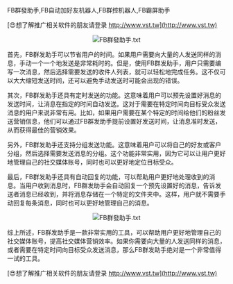 FB群發助手,FB自动加好友机器人,FB群控机器人,FB霸屏助手

[😍想了解推广相关软件的朋友请登录 http://www.vst.tw](http://www.vst.tw)

 <center><img src="https://vst.tw/MP4/tuiguang/png/3.png" alt="FB群發助手.txt"></center>

首先，FB群发助手可以节省用户的时间。如果用户需要向大量的人发送同样的消息，手动一个一个地发送是非常耗时的。但是，使用FB群发助手，用户只需要编写一次消息，然后选择需要发送的收件人列表，就可以轻松地完成任务。这不仅可以大大缩短发送时间，还可以避免手动发送时可能会出现的错误。

其次，FB群发助手还具有定时发送的功能。这意味着用户可以预先设置好消息的发送时间，让消息在指定的时间自动发送。这对于需要在特定时间向目标受众发送消息的用户来说非常有用。比如，如果用户需要在某个特定的时间给他们的粉丝发送营销信息，他们可以通过FB群发助手提前设置好发送时间，让消息准时发送，从而获得最佳的营销效果。

另外，FB群发助手还支持分组发送功能。这意味着用户可以将自己的好友或客户分组，然后选择需要发送消息的分组。这个功能非常实用，因为它可以让用户更好地管理自己的社交媒体账号，同时也可以更好地定位目标受众。

最后，FB群发助手还具有自动回复的功能，可以帮助用户更好地处理收到的消息。当用户收到消息时，FB群发助手会自动回复一个预先设置好的消息，告诉发送者消息已经收到，并将消息存储在一个特定的文件夹中。这样，用户就不需要手动回复每条消息，同时也可以更好地管理自己的消息。

 <center><img src="https://vst.tw/MP4/tuiguang/png/6.png" alt="FB群發助手.txt"></center>

综上所述，FB群发助手是一款非常实用的工具，可以帮助用户更好地管理自己的社交媒体账号，提高社交媒体营销效率。如果你需要向大量的人发送同样的消息，或者需要在特定时间向目标受众发送消息，那么FB群发助手绝对是一个非常值得一试的工具。

[😍想了解推广相关软件的朋友请登录 http://www.vst.tw](http://www.vst.tw)



